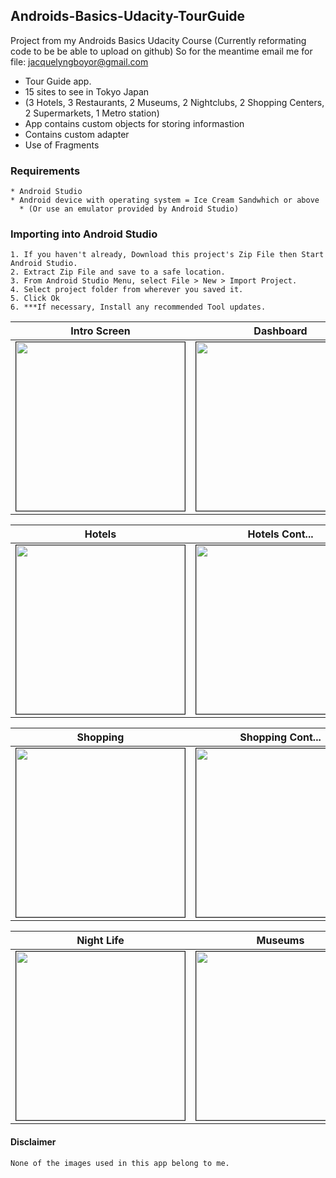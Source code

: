 ## Androids-Basics-Udacity-TourGuide
Project from my Androids Basics Udacity Course
(Currently reformating code to be be able to upload on github) 
So for the meantime email me for file: jacquelyngboyor@gmail.com
- Tour Guide app.
- 15 sites to see in Tokyo Japan
- (3 Hotels, 3 Restaurants, 2 Museums, 2 Nightclubs, 2 Shopping Centers, 2 Supermarkets, 1 Metro station)
- App contains custom objects for storing informastion
- Contains custom adapter
- Use of Fragments

### Requirements
```
* Android Studio
* Android device with operating system = Ice Cream Sandwhich or above
  * (Or use an emulator provided by Android Studio)
```
### Importing into Android Studio
```
1. If you haven't already, Download this project's Zip File then Start Android Studio.
2. Extract Zip File and save to a safe location.
3. From Android Studio Menu, select File > New > Import Project.
4. Select project folder from wherever you saved it.
5. Click Ok
6. ***If necessary, Install any recommended Tool updates.
```

Intro Screen | Dashboard | Dashboard Cont...
--------- | ---------- | --------
<img src="https://preview.ibb.co/jMuwSb/Screenshot_2017_11_10_09_14_59.png" border="1" width="270px"> | <img src="https://preview.ibb.co/iXS0nb/Screenshot_2017_11_10_09_15_10.png" border="1" width="270px"> | <img src="https://preview.ibb.co/fJAaLw/Screenshot_2017_11_10_09_15_25.png" border="1" width="270px">

Hotels | Hotels Cont... 
--------- | ----------
<img src="https://preview.ibb.co/kxhY7b/Screenshot_2017_11_10_09_15_35.png" border="1" width="270px"> | <img src="https://preview.ibb.co/h6ZD7b/Screenshot_2017_11_10_09_15_47.png" border="1" width="270px">

Shopping | Shopping Cont... 
--------- | ----------
<img src="https://preview.ibb.co/mDijDG/Screenshot_2017_11_10_09_15_59.png" border="1" width="270px"> | <img src="https://preview.ibb.co/dxQ9fw/Screenshot_2017_11_10_09_16_08.png" border="1" width="270px">

Night Life | Museums | Supermarket
--------- | ---------- | --------
<img src="https://preview.ibb.co/mXcSYG/Screenshot_2017_11_10_09_16_20.png" border="1" width="270px"> | <img src="https://preview.ibb.co/eXxuDG/Screenshot_2017_11_10_09_16_33.png" border="1" width="270px"> | <img src="https://preview.ibb.co/eKD1tG/Screenshot_2017_11_10_09_16_42.png" border="1" width="270px">


#### Disclaimer
```None of the images used in this app belong to me.```
